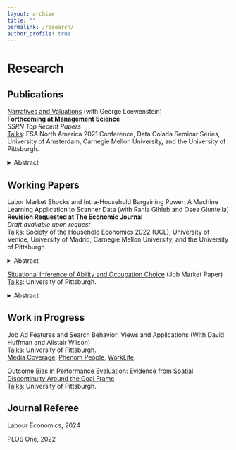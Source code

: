 ```yaml
---
layout: archive
title: ""
permalink: /research/
author_profile: true
---
```

# Research

## Publications
<a href="https://pubsonline.informs.org/doi/abs/10.1287/mnsc.2023.01076">Narratives and Valuations</a> (with George Loewenstein) <br>
<strong>Forthcoming at Management Science</strong> <br>
_SSRN Top Recent Papers_ <br>
<ins>Talks</ins>: ESA North America 2021 Conference, Data Colada Seminar Series, University of Amsterdam, Carnegie Mellon University, and the University of Pittsburgh.<br>

<details>
  <summary>Abstract</summary>
  
  <blockquote> While the significance of narrative thinking has been increasingly recognized by social scientists, very little empirical research has documented its consequences for economically significant outcomes. The current paper addresses this gap in one important domain: valuations. In three experiments, participants were given the opportunity to sell an item they owned (mug in Study 1, hat in studies 2 and 3) using an incentive-compatible procedure (multiple price list). Prior to making selling decisions, participants were randomly assigned to either a narrative treatment, in which they were asked to tell the story of their item, or a list treatment, in which they were asked to list the characteristics of their item. The narrative treatment led to significantly higher selling prices and increased rates of participants refusing all offered prices. We further explore potential mechanisms, and the impact of different types of narratives, by analyzing self-reported classifications of, and employing natural language processing techniques on, participants' narratives.
  </blockquote>
</details>




## Working Papers

Labor Market Shocks and Intra-Household Bargaining Power: A Machine Learning Application to Scanner Data (with Rania Gihleb and Osea Giuntella) <br>
<strong>Revision Requested at The Economic Journal</strong> <br>
_Draft available upon request_ <br>
<ins>Talks</ins>: Society of the Household Economics 2022 (UCL), University of Venice, University of Madrid, Carnegie Mellon University, and the University of Pittsburgh.<br>

<details>
  <summary>Abstract</summary>
  <blockquote>
    Utilizing machine learning and product-level data describing single men's and women's consumption patterns, we create an index that quantifies the ``gendered'' nature of consumer goods. Our index reveals substantial gender disparities in spending behavior across many products and consumption categories, which we validate through a series of sensitivity analyses. We use the index to investigate the impact of gender-specific shocks to spouses' economic stature on the budget allocation within heterosexual married households toward products predominantly favored by either gender. Specifically, our findings indicate that the adoption of robots, which heightened women's economic standing relative to men, led to a noticeable shift in consumption patterns, favoring products more frequently bought by single women. Conversely, the expansion of fracking, which bolstered the demand for young, less-skilled men, resulted in an increased consumption of products predominantly preferred by men. We then extend our analysis to children's products. While neither of the shocks affected the expenditure allocated to children's products, positive shocks to the economic stature of women led to an increase in expenditure on products prevalently bought for daughters (rather than sons).
  </blockquote>
</details>

<a href="https://drive.google.com/file/d/1U_HfapP-OULuIOGSg9h64d74sS_M63OG/view?usp=sharing">Situational Inference of Ability and Occupation Choice</a> (Job Market Paper) <br>
<ins>Talks</ins>: University of Pittsburgh. <be>
<details>
  <summary>Abstract</summary>
  <blockquote>
    This paper investigates how individuals infer their abilities from past experiences and subsequently make occupation choices. Through a randomized experiment involving easy or hard real-effort practice tasks, situational factors (task averages) were manipulated, and future performance predictions along with task preferences were elicited. The results reveal that participants, even in full-information settings, often attributed the influence of external factors to personal abilities, leading to distorted performance expectations and inefficient occupational choices. Forty percent of the average treatment effect of practice difficulty on occupational choice is explained by performance beliefs, while the residual effect is attributable to perceived intrinsic enjoyment. Although the hard practice treatment led to significantly lower expected performance and enjoyment, it also led to improved test performance. Finally, implications for poverty traps, skill assessment programs, and practice design are discussed.
  </blockquote>
</details>

## Work in Progress

Job Ad Features and Search Behavior: Views and Applications (With David Huffman and Alistair Wilson) <br>
<ins>Talks</ins>: University of Pittsburgh. <br>
<ins>Media Coverage</ins>: <a href="https://www.phenom.com/blog/job-application-gender-gap-revealed-univ-pitt-research-study">Phenom People</a>, <a href="https://www.worklife.news/technology/ai-gender/">WorkLife</a>.

<a href="https://github.com/dormorag/lucky_goals/blob/main/StatsBomb.ipynb">Outcome Bias in Performance Evaluation: Evidence from Spatial Discontinuity Around the Goal Frame </a> <br>
<ins>Talks</ins>: University of Pittsburgh.

## Journal Referee 
Labour Economics, 2024

PLOS One, 2022
